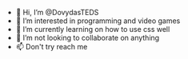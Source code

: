 - 👋 Hi, I’m @DovydasTEDS
- 👀 I’m interested in programming and video games
- 🌱 I’m currently learning on how to use css well
- 💞️ I’m not looking to collaborate on anything
- 📫 Don't try reach me

<!---
DovydasTEDS/DovydasTEDS is a ✨ special ✨ repository because its `README.md` (this file) appears on your GitHub profile.
You can click the Preview link to take a look at your changes.
--->
